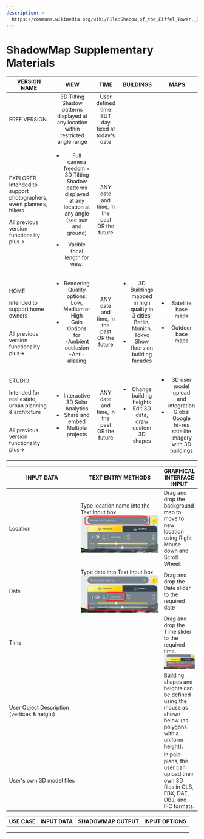 ```yaml
---
description: >-
  https://commons.wikimedia.org/wiki/File:Shadow_of_the_Eiffel_Tower,_Paris_6_July_2016.jpg
---
```


# ShadowMap Supplementary Materials

<table><thead><tr><th width="186"> VERSION NAME</th><th width="163" align="center">VIEW</th><th width="89" align="center">TIME </th><th width="149" align="center">BUILDINGS</th><th align="center">MAPS</th></tr></thead><tbody><tr><td>FREE VERSION</td><td align="center">3D Tilting Shadow patterns displayed at any location within restricted angle range</td><td align="center">User defined time BUT day fixed at today's date</td><td align="center"></td><td align="center"></td></tr><tr><td><p>EXPLORER<br>Intended to support photographers, event planners, hikers<br></p><p>All previous version functionality plus-></p></td><td align="center"><ul><li>Full camera freedom = 3D Tilting Shadow patterns displayed at any location at any angle (see sun and ground)</li></ul><ul><li>Varible focal length for view.</li></ul></td><td align="center">ANY date and time, in the past OR the future</td><td align="center"></td><td align="center"></td></tr><tr><td><p>HOME </p><p>Intended to support home owners</p><p><br>All previous version functionality plus-></p></td><td align="center"><ul><li>Rendering Quality options: Low, Medium or High<br></li><li>Gain Options for<br>-Ambient occlusion<br>-Anti-aliasing</li></ul></td><td align="center">ANY date and time, in the past OR the future</td><td align="center"><ul><li>3D Buildings mapped in high quality in 3 cities: Berlin, Munich, Tokyo</li><li>Show floors on building facades</li></ul></td><td align="center"><p></p><ul><li>Satellite base maps</li></ul><ul><li>Outdoor base maps</li></ul></td></tr><tr><td><p>STUDIO </p><p>Intended for real estate, urban planning &#x26; architcture</p><p><br>All previous version functionality plus-></p></td><td align="center"><ul><li>Interactive 3D Solar Analytics</li><li>Share and embed</li><li>Multiple projects</li></ul></td><td align="center">ANY date and time, in the past OR the future</td><td align="center"><ul><li>Change building heights </li><li>Edit 3D data, draw custom 3D shapes<br></li></ul></td><td align="center"><ul><li>3D user model upload and integration<br> </li><li>Global Google hi-res satellite imagery with 3D buildings</li></ul></td></tr></tbody></table>

<table><thead><tr><th width="197">INPUT DATA</th><th width="236">TEXT ENTRY METHODS</th><th>GRAPHICAL INTERFACE INPUT</th></tr></thead><tbody><tr><td>Location</td><td>Type location name into the Text Input box.<img src=".gitbook/assets/image (1) (1) (1).png" alt=""></td><td>Drag and drop the background map to move to  new location using Right Mouse down and Scroll Wheel.</td></tr><tr><td>Date</td><td>Type date into Text Input box.<img src=".gitbook/assets/image (3).png" alt=""></td><td>Drag and drop the Date slider to the required date</td></tr><tr><td>Time</td><td></td><td>Drag and drop the Time slider to the required time.<img src=".gitbook/assets/image (4).png" alt=""></td></tr><tr><td>User Object Description (vertices &#x26; height)</td><td></td><td>Building shapes and heights can be defined using the mouse as shown below (as polygons with a uniform height).</td></tr><tr><td>User's own 3D model files</td><td></td><td>In paid plans, the user can upload their own 3D files in GLB, FBX, DAE, OBJ, and IFC formats.</td></tr></tbody></table>

| USE CASE | INPUT DATA | SHADOWMAP OUTPUT | INPUT OPTIONS |
| -------- | ---------- | ---------------- | ------------- |
|          |            |                  |               |
|          |            |                  |               |
|          |            |                  |               |

